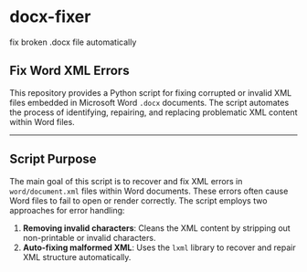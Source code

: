 # docx-fixer
fix broken .docx file automatically


## Fix Word XML Errors

This repository provides a Python script for fixing corrupted or invalid XML files embedded in Microsoft Word `.docx` documents. The script automates the process of identifying, repairing, and replacing problematic XML content within Word files.

---

## Script Purpose

The main goal of this script is to recover and fix XML errors in `word/document.xml` files within Word documents. These errors often cause Word files to fail to open or render correctly. The script employs two approaches for error handling:

1. **Removing invalid characters**: Cleans the XML content by stripping out non-printable or invalid characters.
2. **Auto-fixing malformed XML**: Uses the `lxml` library to recover and repair XML structure automatically.
